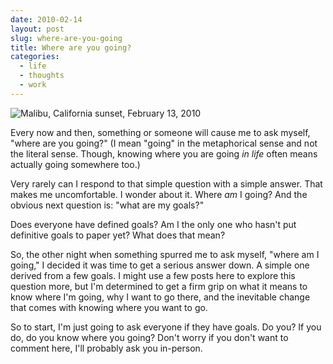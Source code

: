 ```yaml
---
date: 2010-02-14
layout: post
slug: where-are-you-going
title: Where are you going?
categories:
  - life
  - thoughts
  - work
---
```


![Malibu, California sunset, February 13, 2010](/assets/images/2010/02/malibu_sunset.jpg)

Every now and then, something or someone will cause me to ask myself, "where are you going?" (I mean "going" in the metaphorical sense and not the literal sense. Though, knowing where you are going _in life_ often means actually going somewhere too.)

Very rarely can I respond to that simple question with a simple answer. That makes me uncomfortable. I wonder about it. Where _am_ I going? And the obvious next question is: "what are my goals?"

Does everyone have defined goals? Am I the only one who hasn't put definitive goals to paper yet? What does that mean?

So, the other night when something spurred me to ask myself, "where am I going," I decided it was time to get a serious answer down. A simple one derived from a few goals. I might use a few posts here to explore this question more, but I'm determined to get a firm grip on what it means to know where I'm going, why I want to go there, and the inevitable change that comes with knowing where you want to go.

So to start, I'm just going to ask everyone if they have goals. Do you? If you do, do you know where you going? Don't worry if you don't want to comment here, I'll probably ask you in-person.
